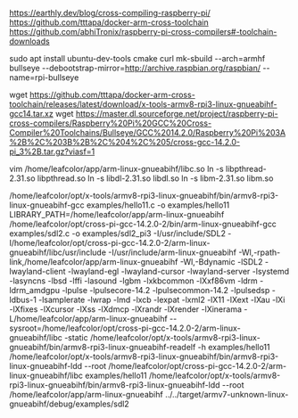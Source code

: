 https://earthly.dev/blog/cross-compiling-raspberry-pi/
https://github.com/tttapa/docker-arm-cross-toolchain
https://github.com/abhiTronix/raspberry-pi-cross-compilers#-toolchain-downloads


sudo apt install ubuntu-dev-tools cmake curl
mk-sbuild --arch=armhf bullseye --debootstrap-mirror=http://archive.raspbian.org/raspbian/ --name=rpi-bullseye


wget https://github.com/tttapa/docker-arm-cross-toolchain/releases/latest/download/x-tools-armv8-rpi3-linux-gnueabihf-gcc14.tar.xz
wget https://master.dl.sourceforge.net/project/raspberry-pi-cross-compilers/Raspberry%20Pi%20GCC%20Cross-Compiler%20Toolchains/Bullseye/GCC%2014.2.0/Raspberry%20Pi%203A%2B%2C%203B%2B%2C%204%2C%205/cross-gcc-14.2.0-pi_3%2B.tar.gz?viasf=1


vim /home/leafcolor/app/arm-linux-gnueabihf/libc.so
ln -s libpthread-2.31.so libpthread.so
ln -s libdl-2.31.so libdl.so
ln -s libm-2.31.so libm.so


/home/leafcolor/opt/x-tools/armv8-rpi3-linux-gnueabihf/bin/armv8-rpi3-linux-gnueabihf-gcc examples/hello11.c -o examples/hello11
LIBRARY_PATH=/home/leafcolor/app/arm-linux-gnueabihf /home/leafcolor/opt/cross-pi-gcc-14.2.0-2/bin/arm-linux-gnueabihf-gcc examples/sdl2.c -o examples/sdl2_pi3 -I/usr/include/SDL2 -I/home/leafcolor/opt/cross-pi-gcc-14.2.0-2/arm-linux-gnueabihf/libc/usr/include -I/usr/include/arm-linux-gnueabihf -Wl,-rpath-link,/home/leafcolor/app/arm-linux-gnueabihf -Wl,-Bdynamic -lSDL2 -lwayland-client -lwayland-egl -lwayland-cursor -lwayland-server -lsystemd -lasyncns -lbsd -lffi -lasound -lgbm -lxkbcommon -lXxf86vm -ldrm -ldrm_amdgpu -lpulse -lpulsecore-14.2 -lpulsecommon-14.2 -lpulsedsp -ldbus-1 -lsamplerate -lwrap -lmd -lxcb -lexpat -lxml2 -lX11 -lXext -lXau -lXi -lXfixes -lXcursor -lXss -lXdmcp -lXrandr -lXrender -lXinerama -L/home/leafcolor/app/arm-linux-gnueabihf --sysroot=/home/leafcolor/opt/cross-pi-gcc-14.2.0-2/arm-linux-gnueabihf/libc
-static
/home/leafcolor/opt/x-tools/armv8-rpi3-linux-gnueabihf/bin/armv8-rpi3-linux-gnueabihf-readelf -h examples/hello11
/home/leafcolor/opt/x-tools/armv8-rpi3-linux-gnueabihf/bin/armv8-rpi3-linux-gnueabihf-ldd --root /home/leafcolor/opt/cross-pi-gcc-14.2.0-2/arm-linux-gnueabihf/libc examples/hello11
/home/leafcolor/opt/x-tools/armv8-rpi3-linux-gnueabihf/bin/armv8-rpi3-linux-gnueabihf-ldd --root /home/leafcolor/app/arm-linux-gnueabihf ../../target/armv7-unknown-linux-gnueabihf/debug/examples/sdl2
